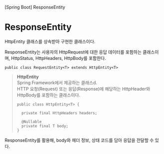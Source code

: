 [Spring Boot] ResponseEntity

# ResponseEntity

HttpEntity<T> 클래스를 상속받아 구현한 클래스이다.<br>

ResponseEntity는 사용자의 HttpRequest에 대한 응답 데이터를 포함하는 클래스이며, HttpStatus, HttpHeaders, HttpBody를 포함한다. 

```
public class RequestEntity<T> extends HttpEntity<T>
```

> **HttpEntity** <br>
> Spring Framework에서 제공하는 클래스d. <br>
> HTTP 요청(Request) 또는 응답(Response)에 해당하는 HttpHeader와 HttpBody를 포함하는 클래스이다. <br>
> ```
> public class HttpEntity<T> {
>
>	private final HttpHeaders headers;
>
>	@Nullable
>	private final T body;
> }
> ```
> 

ResponseEntity를 활용해, body와 헤더 정보, 상태 코드를 담아 응답을 전달할 수 있다.


